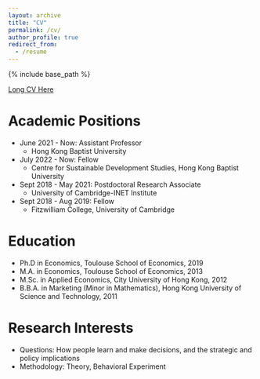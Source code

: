 ```yaml
---
layout: archive
title: "CV"
permalink: /cv/
author_profile: true
redirect_from:
  - /resume
---
```


{% include base_path %}

[Long CV Here]()

Academic Positions
======
* June 2021 - Now: Assistant Professor
  * Hong Kong Baptist University
* July 2022 - Now: Fellow
  * Centre for Sustainable Development Studies, Hong Kong Baptist University
* Sept 2018 - May 2021: Postdoctoral Research Associate
  * University of Cambridge-INET Institute
* Sept 2018 - Aug 2019: Fellow
  * Fitzwilliam College, University of Cambridge


Education
======
* Ph.D in Economics, Toulouse School of Economics, 2019
* M.A. in Economics, Toulouse School of Economics, 2013
* M.Sc. in Applied Economics, City University of Hong Kong, 2012
* B.B.A. in Marketing (Minor in Mathematics), Hong Kong University of Science and Technology, 2011

Research Interests
======
* Questions: How people learn and make decisions, and the strategic and policy implications
* Methodology: Theory, Behavioral Experiment


  

